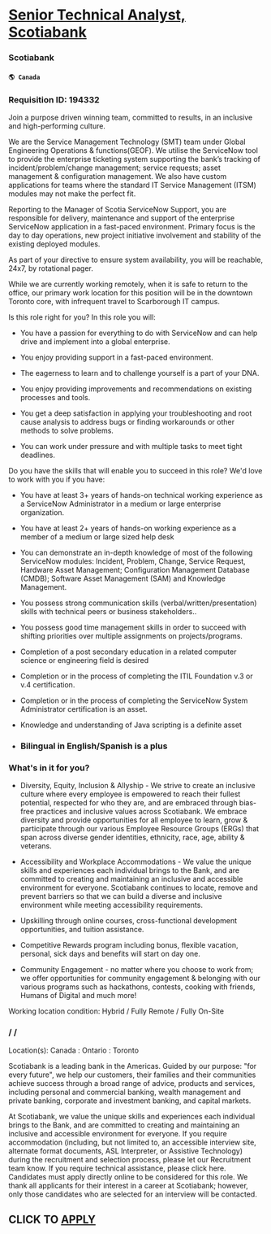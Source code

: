 # [Senior Technical Analyst, Scotiabank](https://www.remotewlb.com/apply/senior-technical-analyst-scotiabank)  
### Scotiabank  
#### `🌎 Canada`  

### Requisition ID: 194332

Join a purpose driven winning team, committed to results, in an inclusive and high-performing culture.

We are the Service Management Technology (SMT) team under Global Engineering Operations & functions(GEOF). We utilise the ServiceNow tool to provide the enterprise ticketing system supporting the bank’s tracking of incident/problem/change management; service requests; asset management & configuration management. We also have custom applications for teams where the standard IT Service Management (ITSM) modules may not make the perfect fit.

Reporting to the Manager of Scotia ServiceNow Support, you are responsible for delivery, maintenance and support of the enterprise ServiceNow application in a fast-paced environment. Primary focus is the day to day operations, new project initiative involvement and stability of the existing deployed modules.

As part of your directive to ensure system availability, you will be reachable, 24x7, by rotational pager.

While we are currently working remotely, when it is safe to return to the office, our primary work location for this position will be in the downtown Toronto core, with infrequent travel to Scarborough IT campus.

Is this role right for you? In this role you will:

  * You have a passion for everything to do with ServiceNow and can help drive and implement into a global enterprise.

  * You enjoy providing support in a fast-paced environment.

  * The eagerness to learn and to challenge yourself is a part of your DNA.

  * You enjoy providing improvements and recommendations on existing processes and tools.

  * You get a deep satisfaction in applying your troubleshooting and root cause analysis to address bugs or finding workarounds or other methods to solve problems.

  * You can work under pressure and with multiple tasks to meet tight deadlines.

Do you have the skills that will enable you to succeed in this role? We'd love to work with you if you have:

  * You have at least 3+ years of hands-on technical working experience as a ServiceNow Administrator in a medium or large enterprise organization.

  * You have at least 2+ years of hands-on working experience as a member of a medium or large sized help desk

  * You can demonstrate an in-depth knowledge of most of the following ServiceNow modules: Incident, Problem, Change, Service Request, Hardware Asset Management; Configuration Management Database (CMDB); Software Asset Management (SAM) and Knowledge Management.

  * You possess strong communication skills (verbal/written/presentation) skills with technical peers or business stakeholders..

  * You possess good time management skills in order to succeed with shifting priorities over multiple assignments on projects/programs.

  * Completion of a post secondary education in a related computer science or engineering field is desired

  * Completion or in the process of completing the ITIL Foundation v.3 or v.4 certification.

  * Completion or in the process of completing the ServiceNow System Administrator certification is an asset.

  * Knowledge and understanding of Java scripting is a definite asset

  * ### Bilingual in English/Spanish is a plus

### What's in it for you?

  * Diversity, Equity, Inclusion & Allyship - We strive to create an inclusive culture where every employee is empowered to reach their fullest potential, respected for who they are, and are embraced through bias-free practices and inclusive values across Scotiabank. We embrace diversity and provide opportunities for all employee to learn, grow & participate through our various Employee Resource Groups (ERGs) that span across diverse gender identities, ethnicity, race, age, ability & veterans.

  * Accessibility and Workplace Accommodations - We value the unique skills and experiences each individual brings to the Bank, and are committed to creating and maintaining an inclusive and accessible environment for everyone. Scotiabank continues to locate, remove and prevent barriers so that we can build a diverse and inclusive environment while meeting accessibility requirements. 

  * Upskilling through online courses, cross-functional development opportunities, and tuition assistance. 

  * Competitive Rewards program including bonus, flexible vacation, personal, sick days and benefits will start on day one.

  * Community Engagement - no matter where you choose to work from; we offer opportunities for community engagement & belonging with our various programs such as hackathons, contests, cooking with friends, Humans of Digital and much more!

  
Working location condition: Hybrid / Fully Remote / Fully On-Site

###  / /

Location(s): Canada : Ontario : Toronto  
  
Scotiabank is a leading bank in the Americas. Guided by our purpose: "for every future", we help our customers, their families and their communities achieve success through a broad range of advice, products and services, including personal and commercial banking, wealth management and private banking, corporate and investment banking, and capital markets.  
  
At Scotiabank, we value the unique skills and experiences each individual brings to the Bank, and are committed to creating and maintaining an inclusive and accessible environment for everyone. If you require accommodation (including, but not limited to, an accessible interview site, alternate format documents, ASL Interpreter, or Assistive Technology) during the recruitment and selection process, please let our Recruitment team know. If you require technical assistance, please click here. Candidates must apply directly online to be considered for this role. We thank all applicants for their interest in a career at Scotiabank; however, only those candidates who are selected for an interview will be contacted.

  
## CLICK TO [APPLY](https://www.remotewlb.com/apply/senior-technical-analyst-scotiabank)

